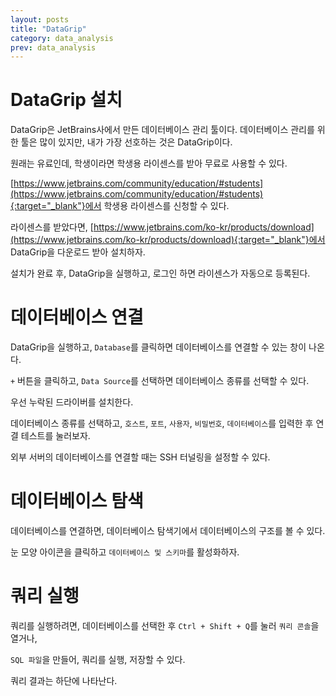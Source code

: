 ```yaml
---
layout: posts
title: "DataGrip"
category: data_analysis
prev: data_analysis
---
```


# DataGrip 설치

DataGrip은 JetBrains사에서 만든 데이터베이스 관리 툴이다. 데이터베이스 관리를 위한 툴은 많이 있지만, 내가 가장 선호하는 것은 DataGrip이다.

원래는 유료인데, 학생이라면 학생용 라이센스를 받아 무료로 사용할 수 있다.

[https://www.jetbrains.com/community/education/#students](https://www.jetbrains.com/community/education/#students){:target="_blank"}에서 학생용 라이센스를 신청할 수 있다.

라이센스를 받았다면, [https://www.jetbrains.com/ko-kr/products/download](https://www.jetbrains.com/ko-kr/products/download){:target="_blank"}에서 DataGrip을 다운로드 받아 설치하자.

설치가 완료 후, DataGrip을 실행하고, 로그인 하면 라이센스가 자동으로 등록된다.

# 데이터베이스 연결

DataGrip을 실행하고, `Database`를 클릭하면 데이터베이스를 연결할 수 있는 창이 나온다.

`+` 버튼을 클릭하고, `Data Source`를 선택하면 데이터베이스 종류를 선택할 수 있다.

우선 누락된 드라이버를 설치한다.

데이터베이스 종류를 선택하고, `호스트`, `포트`, `사용자`, `비밀번호`, `데이터베이스`를 입력한 후 연결 테스트를 눌러보자.

외부 서버의 데이터베이스를 연결할 때는 SSH 터널링을 설정할 수 있다.

# 데이터베이스 탐색

데이터베이스를 연결하면, 데이터베이스 탐색기에서 데이터베이스의 구조를 볼 수 있다.

눈 모양 아이콘을 클릭하고 `데이터베이스 및 스키마`를 활성화하자.

# 쿼리 실행

쿼리를 실행하려면, 데이터베이스를 선택한 후 `Ctrl + Shift + Q`를 눌러 `쿼리 콘솔`을 열거나,

`SQL 파일`을 만들어, 쿼리를 실행, 저장할 수 있다.

쿼리 결과는 하단에 나타난다.

<img class="modal" src="/study/data_analysis/images/datagrip-1.png" alt=""/>
